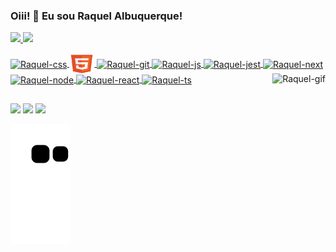 ### Oiii! 👋 Eu sou Raquel Albuquerque!

 <div>
  <a href="https://github.com/RaquelAlbuquerque1">
  <img height="180em" src="https://github-readme-stats.vercel.app/api?username=RaquelAlbuquerque1&show_icons=true&theme=dracula&include_all_commits=true&count_private=true"/>
  <img height="180em" src="https://github-readme-stats.vercel.app/api/top-langs/?username=RaquelAlbuquerque1&layout=compact&langs_count=7&theme=dracula"/>
</div>
  
  <div style="display: inline_block"><br>
  <img align="center" alt="Raquel-css" height="30" width="40" src="https://cdn.jsdelivr.net/gh/devicons/devicon/icons/css3/css3-original.svg">
  <img align="center" alt="Raquel-HTML" height="30" width="40" src="https://raw.githubusercontent.com/devicons/devicon/master/icons/html5/html5-original.svg">
   <img align="center" alt="Raquel-git" height="30" width="40" src="https://cdn.jsdelivr.net/gh/devicons/devicon/icons/git/git-original.svg">
       <img align="center" alt="Raquel-js" height="30" width="40" src="https://cdn.jsdelivr.net/gh/devicons/devicon/icons/javascript/javascript-original.svg">
       <img align="center" alt="Raquel-jest" height="30" width="40" src="https://cdn.jsdelivr.net/gh/devicons/devicon/icons/jest/jest-plain.svg">
    <img align="center" alt="Raquel-next" height="30" width="40" src="https://cdn.jsdelivr.net/gh/devicons/devicon/icons/nextjs/nextjs-original-wordmark.svg">
    <img align="center" alt="Raquel-node" height="30" width="40" src="https://cdn.jsdelivr.net/gh/devicons/devicon/icons/nodejs/nodejs-original-wordmark.svg">
    <img align="center" alt="Raquel-react" height="30" width="40" src="https://cdn.jsdelivr.net/gh/devicons/devicon/icons/react/react-original.svg">
    <img align="center" alt="Raquel-ts" height="30" width="40" src="https://cdn.jsdelivr.net/gh/devicons/devicon/icons/typescript/typescript-original.svg">
  <img align="right" alt="Raquel-gif" src="https://cdn.discordapp.com/attachments/795358919417397249/825430589581688872/hi.gif">
</div>
  
  ##
 
<div> 
  <a href="https://www.instagram.com/raquel_albuquerque_/" target="_blank"><img src="https://img.shields.io/badge/-Instagram-%23E4405F?style=for-the-badge&logo=instagram&logoColor=white" target="_blank"></a>
  <a href = "mailto:albuquerqueraquel396@gmail.com"><img src="https://img.shields.io/badge/-Gmail-%23333?style=for-the-badge&logo=gmail&logoColor=white" target="_blank"></a>
  <a href="https://linkedin.com/in/raquel-albuquerque-705111204" target="_blank"><img src="https://img.shields.io/badge/-LinkedIn-%230077B5?style=for-the-badge&logo=linkedin&logoColor=white" target="_blank"></a> 
 
 ![Snake animation](https://github.com/rafaballerini/rafaballerini/blob/output/github-contribution-grid-snake.svg)
 
</div>

